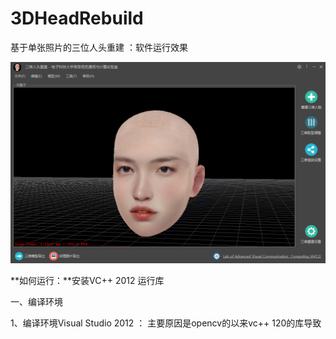 # 3DHeadRebuild
基于单张照片的三位人头重建 ：软件运行效果

![](.\4.Image\3DHeadReconstructon-Main.png)

**如何运行：**安装VC++ 2012 运行库



一、编译环境

1、编译环境Visual Studio 2012 ： 主要原因是opencv的以来vc++ 120的库导致
